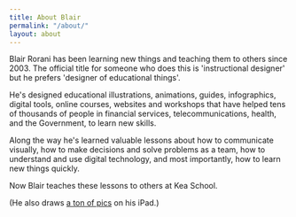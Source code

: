 ```yaml
---
title: About Blair
permalink: "/about/"
layout: about
---
```


Blair Rorani has been learning new things and teaching them to others since 2003. The official title for someone who does this is 'instructional designer' but he prefers 'designer of educational things'.

He's designed educational illustrations, animations, guides, infographics, digital tools, online courses, websites and workshops that have helped tens of thousands of people in financial services, telecommunications, health, and the Government, to learn new skills.

Along the way he's learned valuable lessons about how to communicate visually, how to make decisions and solve problems as a team, how to understand and use digital technology, and most importantly, how to learn new things quickly.

Now Blair teaches these lessons to others at Kea School.

(He also draws [a ton of pics](https://www.pinterest.com/blairrorani) on his iPad.)
